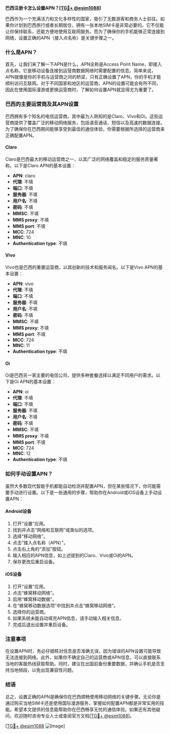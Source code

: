 **巴西注册卡怎么设置APN？[[TG💪+ @esim1088](https://t.me/s/esim1088)]**

巴西作为一个充满活力和文化多样性的国家，吸引了无数游客和商务人士前往。如果你计划到巴西旅行或者长期居住，拥有一张本地SIM卡是非常必要的。它不仅能让你保持联系，还能方便地使用互联网服务。而为了确保你的手机能够正常连接到网络，设置正确的APN（接入点名称）是关键步骤之一。

### 什么是APN？

首先，让我们来了解一下APN是什么。APN全称是Access Point Name，即接入点名称。它是移动设备连接到运营商数据网络时需要配置的信息。简单来说，APN就像是你的手机与运营商之间的桥梁，只有正确设置了APN，你的手机才能顺利访问互联网。对于不同国家和地区的运营商，APN的设置可能会有所不同，因此在使用国际漫游或更换运营商时，了解如何设置APN就显得尤为重要了。

### 巴西的主要运营商及其APN设置

巴西拥有多个知名的电信运营商，其中最为人熟知的是Claro、Vivo和Oi。这些运营商提供了覆盖广泛的移动网络服务，包括语音通话、短信以及高速的数据连接。为了确保你在巴西期间能够享受到最佳的通信体验，你需要根据所选择的运营商来正确配置APN。

#### Claro

Claro是巴西最大的移动运营商之一，以其广泛的网络覆盖和稳定的服务质量著称。以下是Claro APN的基本设置：

- **APN**: claro
- **代理**: 不填
- **端口**: 不填
- **服务器**: 不填
- **用户名**: 不填
- **密码**: 不填
- **MMSC**: 不填
- **MMS proxy**: 不填
- **MMS port**: 不填
- **MCC**: 724
- **MNC**: 10
- **Authentication type**: 不填

#### Vivo

Vivo也是巴西的重要运营商，以其创新的技术和服务闻名。以下是Vivo APN的基本设置：

- **APN**: vivo
- **代理**: 不填
- **端口**: 不填
- **服务器**: 不填
- **用户名**: 不填
- **密码**: 不填
- **MMSC**: 不填
- **MMS proxy**: 不填
- **MMS port**: 不填
- **MCC**: 724
- **MNC**: 11
- **Authentication type**: 不填

#### Oi

Oi是巴西另一家主要的电信公司，提供多种套餐选择以满足不同用户的需求。以下是Oi APN的基本设置：

- **APN**: oi
- **代理**: 不填
- **端口**: 不填
- **服务器**: 不填
- **用户名**: 不填
- **密码**: 不填
- **MMSC**: 不填
- **MMS proxy**: 不填
- **MMS port**: 不填
- **MCC**: 724
- **MNC**: 12
- **Authentication type**: 不填

### 如何手动设置APN？

虽然大多数现代智能手机都能自动检测并配置APN，但在某些情况下，你可能需要手动进行设置。以下是一些通用的步骤，帮助你在Android或iOS设备上手动设置APN：

#### Android设备

1. 打开“设置”应用。
2. 找到并点击“网络和互联网”或类似的选项。
3. 选择“移动网络”。
4. 点击“接入点名称（APN）”。
5. 点击右上角的“添加”按钮。
6. 输入相应的APN信息，如上述提到的Claro、Vivo或Oi的APN。
7. 保存更改后重启设备。

#### iOS设备

1. 打开“设置”应用。
2. 点击“蜂窝移动网络”。
3. 启用“蜂窝移动数据”。
4. 在“蜂窝移动数据选项”中找到并点击“蜂窝移动网络”。
5. 选择你的运营商。
6. 如果系统未能自动填充APN信息，请手动输入相关信息。
7. 完成后退出设置并重启设备。

### 注意事项

在设置APN时，务必仔细核对信息是否准确无误，因为错误的APN设置可能导致无法连接到网络。此外，如果你不确定自己的运营商或APN信息，可以直接联系当地的客服热线获取帮助。同时，建议在出国前备份重要数据，并确认手机是否支持当地频段，以免出现兼容性问题。

### 结语

总之，设置正确的APN是确保你在巴西顺畅使用移动网络的关键步骤。无论你是通过购买当地SIM卡还是使用国际漫游服务，掌握如何配置APN都是非常实用的技能。希望本文提供的信息能帮助你在巴西畅享无忧的通信体验。如果还有其他疑问，欢迎随时咨询专业人士或查阅官方文档[[TG💪+ @esim1088](https://t.me/s/esim1088)]。

[[TG💪+ @esim1088](https://t.me/s/esim1088) ![Image](https://i.postimg.cc/4NQfJmqS/Snipaste-2025-05-13-00-14-12.png)]